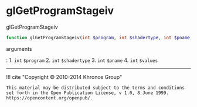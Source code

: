 # glGetProgramStageiv
glGetProgramStageiv

```php
function glGetProgramStageiv(int $program, int $shadertype, int $pname, int &$values) : void
```

arguments

:    1. `int` `$program` 
    2. `int` `$shadertype` 
    3. `int` `$pname` 
    4. `int` `$values` 

---
     

!!! cite "Copyright © 2010-2014 Khronos Group"

    This material may be distributed subject to the terms and conditions set forth in the Open Publication License, v 1.0, 8 June 1999. https://opencontent.org/openpub/.